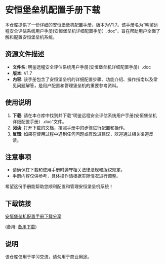 # 安恒堡垒机配置手册下载

本仓库提供了一份详细的安恒堡垒机配置手册，版本为V1.7。该手册名为“明鉴远程安全评估系统用户手册(安恒堡垒机详细配置手册）.doc”，旨在帮助用户全面了解和配置安恒堡垒机系统。

## 资源文件描述

- **文件名**: 明鉴远程安全评估系统用户手册(安恒堡垒机详细配置手册）.doc
- **版本**: V1.7
- **内容**: 该手册包含了安恒堡垒机的详细配置步骤、功能介绍、操作指南以及常见问题解答，是用户配置和管理堡垒机的重要参考资料。

## 使用说明

1. **下载**: 请在本仓库中找到并下载“明鉴远程安全评估系统用户手册(安恒堡垒机详细配置手册）.doc”文件。
2. **阅读**: 打开下载的文档，按照手册中的步骤进行配置和操作。
3. **反馈**: 如果在使用过程中遇到任何问题或有改进建议，欢迎通过相关渠道反馈。

## 注意事项

- 请确保在下载和使用手册时遵守相关法律法规和版权规定。
- 手册内容仅供参考，具体操作请根据实际情况进行调整。

希望这份手册能帮助您顺利配置和管理安恒堡垒机系统！

## 下载链接
[安恒堡垒机配置手册下载分享](https://pan.quark.cn/s/506c62aea4ee) 

(备用: [备用下载](https://pan.baidu.com/s/1LpiofC20gcWdwKt5_REbMg?pwd=1234))

## 说明

该仓库仅用于学习交流，请勿用于商业用途。
